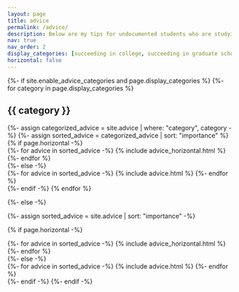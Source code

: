 ```yaml
---
layout: page
title: advice
permalink: /advice/
description: Below are my tips for undocumented students who are studying computer science (or related concentrations)! I try to cover things that are useful to know as you progress through college and graduate school.
nav: true
nav_order: 2
display_categories: [succeeding in college, succeeding in graduate school]
horizontal: false
---
```


<!-- pages/advice.md -->
<div class="advice">
{%- if site.enable_advice_categories and page.display_categories %}
  <!-- Display categorized advice -->
  {%- for category in page.display_categories %}
  <h2 class="category">{{ category }}</h2>
  {%- assign categorized_advice = site.advice | where: "category", category -%}
  {%- assign sorted_advice = categorized_advice | sort: "importance" %}
  <!-- Generate cards for each advice -->
  {% if page.horizontal -%}
  <div class="container">
    <div class="row row-cols-2">
    {%- for advice in sorted_advice -%}
      {% include advice_horizontal.html %}
    {%- endfor %}
    </div>
  </div>
  {%- else -%}
  <div class="grid">
    {%- for advice in sorted_advice -%}
      {% include advice.html %}
    {%- endfor %}
  </div>
  {%- endif -%}
  {% endfor %}

{%- else -%}
<!-- Display advice without categories -->
  {%- assign sorted_advice = site.advice | sort: "importance" -%}
  <!-- Generate cards for each advice -->
  {% if page.horizontal -%}
  <div class="container">
    <div class="row row-cols-2">
    {%- for advice in sorted_advice -%}
      {% include advice_horizontal.html %}
    {%- endfor %}
    </div>
  </div>
  {%- else -%}
  <div class="grid">
    {%- for advice in sorted_advice -%}
      {% include advice.html %}
    {%- endfor %}
  </div>
  {%- endif -%}
{%- endif -%}
</div>

